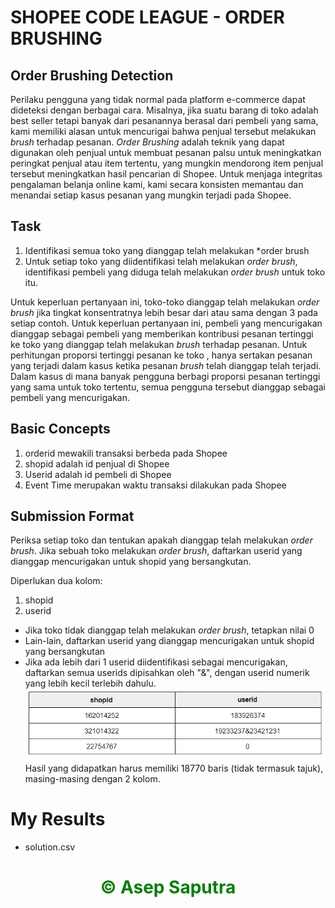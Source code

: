 # SHOPEE CODE LEAGUE - ORDER BRUSHING

## Order Brushing Detection

Perilaku pengguna yang tidak normal pada platform e-commerce dapat dideteksi dengan berbagai cara. Misalnya, jika suatu barang di toko adalah best seller tetapi banyak dari pesanannya berasal dari pembeli yang sama, kami memiliki alasan untuk mencurigai bahwa penjual tersebut melakukan *brush* terhadap pesanan. *Order Brushing* adalah teknik yang dapat digunakan oleh penjual untuk membuat pesanan palsu untuk meningkatkan peringkat penjual atau item tertentu, yang mungkin mendorong item penjual tersebut meningkatkan hasil pencarian di Shopee. Untuk menjaga integritas pengalaman belanja online kami, kami secara konsisten memantau dan menandai setiap kasus pesanan yang mungkin terjadi pada Shopee.

## Task

1. Identifikasi semua toko yang dianggap telah melakukan *order brush
2. Untuk setiap toko yang diidentifikasi telah melakukan *order brush*, identifikasi pembeli yang diduga telah melakukan *order brush* untuk toko itu.

Untuk keperluan pertanyaan ini, toko-toko dianggap telah melakukan *order brush* jika tingkat konsentratnya lebih besar dari atau sama dengan 3 pada setiap contoh. Untuk keperluan pertanyaan ini, pembeli yang mencurigakan dianggap sebagai pembeli yang memberikan kontribusi pesanan tertinggi ke toko yang dianggap telah melakukan *brush* terhadap pesanan. Untuk perhitungan proporsi tertinggi pesanan ke toko , hanya sertakan pesanan yang terjadi dalam kasus ketika pesanan *brush* telah dianggap telah terjadi. Dalam kasus di mana banyak pengguna berbagi proporsi pesanan tertinggi yang sama untuk toko tertentu, semua pengguna tersebut dianggap sebagai pembeli yang mencurigakan.

## Basic Concepts

1. orderid mewakili transaksi berbeda pada Shopee
2. shopid adalah id penjual di Shopee
3. Userid adalah id pembeli di Shopee
4. Event Time merupakan waktu transaksi dilakukan pada Shopee

## Submission Format

Periksa setiap toko dan tentukan apakah dianggap telah melakukan *order brush*. Jika sebuah toko melakukan *order brush*, daftarkan userid yang dianggap mencurigakan untuk shopid yang bersangkutan.

Diperlukan dua kolom:

1. shopid
2. userid

- Jika toko tidak dianggap telah melakukan *order brush*, tetapkan nilai 0
- Lain-lain, daftarkan userid yang dianggap mencurigakan untuk shopid yang bersangkutan
- Jika ada lebih dari 1 userid diidentifikasi sebagai mencurigakan, daftarkan semua userids dipisahkan oleh "&", dengan userid numerik yang lebih kecil terlebih dahulu.
![example](example.jpg)
Hasil yang didapatkan harus memiliki 18770 baris (tidak termasuk tajuk), masing-masing dengan 2 kolom.

# My Results

- solution.csv

# <center> <span style="color:GREEN"> &copy; Asep Saputra </span> </center>
